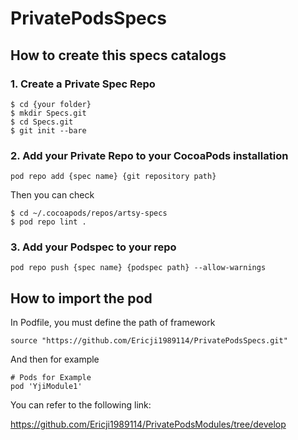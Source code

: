 # PrivatePodsSpecs

## How to create this specs catalogs

### 1. Create a Private Spec Repo

```
$ cd {your folder}
$ mkdir Specs.git
$ cd Specs.git
$ git init --bare
```
### 2. Add your Private Repo to your CocoaPods installation

```
pod repo add {spec name} {git repository path}
```

Then you can check 

```
$ cd ~/.cocoapods/repos/artsy-specs
$ pod repo lint .
```

### 3. Add your Podspec to your repo

```
pod repo push {spec name} {podspec path} --allow-warnings
```

## How to import the pod

In Podfile, you must define the path of framework

```
source "https://github.com/Ericji1989114/PrivatePodsSpecs.git"

```
And then for example

```
# Pods for Example
pod 'YjiModule1'

```


You can refer to the following link:

https://github.com/Ericji1989114/PrivatePodsModules/tree/develop


